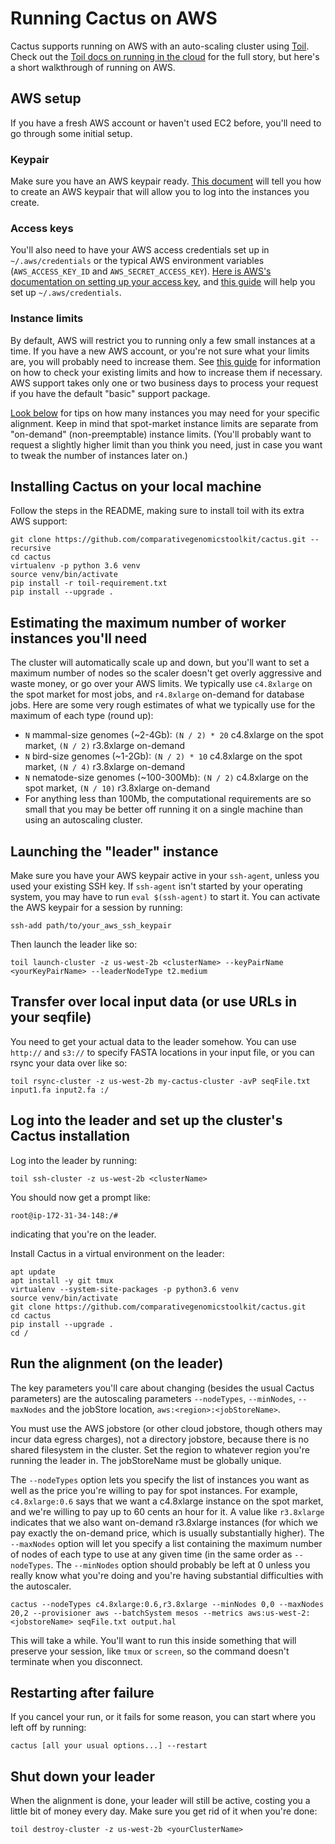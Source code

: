 Running Cactus on AWS
===
Cactus supports running on AWS with an auto-scaling cluster using [Toil](https://toil.readthedocs.io/en/latest/). Check out the [Toil docs on running in the cloud](https://toil.readthedocs.io/en/latest/running/cloud/cloud.html) for the full story, but here's a short walkthrough of running on AWS.

## AWS setup
If you have a fresh AWS account or haven't used EC2 before, you'll need to go through some initial setup.
### Keypair
Make sure you have an AWS keypair ready. [This document](https://docs.aws.amazon.com/AWSEC2/latest/UserGuide/ec2-key-pairs.html) will tell you how to create an AWS keypair that will allow you to log into the instances you create.
### Access keys
You'll also need to have your AWS access credentials set up in `~/.aws/credentials` or the typical AWS environment variables (`AWS_ACCESS_KEY_ID` and `AWS_SECRET_ACCESS_KEY`). [Here is AWS's documentation on setting up your access key](https://docs.aws.amazon.com/IAM/latest/UserGuide/id_credentials_access-keys.html), and [this guide](https://docs.aws.amazon.com/cli/latest/userguide/cli-chap-getting-started.html) will help you set up `~/.aws/credentials`.
### Instance limits
By default, AWS will restrict you to running only a few small instances at a time. If you have a new AWS account, or you're not sure what your limits are, you will probably need to increase them. See [this guide](https://docs.aws.amazon.com/AWSEC2/latest/UserGuide/ec2-resource-limits.html) for information on how to check your existing limits and how to increase them if necessary. AWS support takes only one or two business days to process your request if you have the default "basic" support package.

[Look below](#estimating-the-maximum-number-of-worker-instances-youll-need) for tips on how many instances you may need for your specific alignment. Keep in mind that spot-market instance limits are separate from "on-demand" (non-preemptable) instance limits. (You'll probably want to request a slightly higher limit than you think you need, just in case you want to tweak the number of instances later on.)
## Installing Cactus on your local machine
Follow the steps in the README, making sure to install toil with its extra AWS support:
```
git clone https://github.com/comparativegenomicstoolkit/cactus.git --recursive
cd cactus
virtualenv -p python 3.6 venv
source venv/bin/activate
pip install -r toil-requirement.txt
pip install --upgrade .
```
## Estimating the maximum number of worker instances you'll need
The cluster will automatically scale up and down, but you'll want to set a maximum number of nodes so the scaler doesn't get overly aggressive and waste money, or go over your AWS limits. We typically use `c4.8xlarge` on the spot market for most jobs, and `r4.8xlarge` on-demand for database jobs. Here are some very rough estimates of what we typically use for the maximum of each type (round up):

- `N` mammal-size genomes (~2-4Gb): `(N / 2) * 20` c4.8xlarge on the spot market, `(N / 2)` r3.8xlarge on-demand
- `N` bird-size genomes (~1-2Gb): `(N / 2) * 10` c4.8xlarge on the spot market, `(N / 4)` r3.8xlarge on-demand
- `N` nematode-size genomes (~100-300Mb): `(N / 2)` c4.8xlarge on the spot market, `(N / 10)` r3.8xlarge on-demand
- For anything less than 100Mb, the computational requirements are so small that you may be better off running it on a single machine than using an autoscaling cluster.
## Launching the "leader" instance
Make sure you have your AWS keypair active in your `ssh-agent`, unless you used your existing SSH key. 
If `ssh-agent` isn't started by your operating system, you may have to run `eval $(ssh-agent)` to start it. You can activate the AWS keypair for a session by running:
```
ssh-add path/to/your_aws_ssh_keypair
```


Then launch the leader like so:

```
toil launch-cluster -z us-west-2b <clusterName> --keyPairName <yourKeyPairName> --leaderNodeType t2.medium
```
## Transfer over local input data (or use URLs in your seqfile)
You need to get your actual data to the leader somehow. You can use `http://` and `s3://` to specify FASTA locations in your input file, or you can rsync your data over like so:
```
toil rsync-cluster -z us-west-2b my-cactus-cluster -avP seqFile.txt input1.fa input2.fa :/
```
## Log into the leader and set up the cluster's Cactus installation
Log into the leader by running:
```
toil ssh-cluster -z us-west-2b <clusterName>
```

You should now get a prompt like:
```
root@ip-172-31-34-148:/#
```
indicating that you're on the leader.

Install Cactus in a virtual environment on the leader:
```
apt update
apt install -y git tmux
virtualenv --system-site-packages -p python3.6 venv
source venv/bin/activate
git clone https://github.com/comparativegenomicstoolkit/cactus.git
cd cactus
pip install --upgrade .
cd /
```
## Run the alignment (on the leader)
The key parameters you'll care about changing (besides the usual Cactus parameters) are the autoscaling parameters `--nodeTypes`, `--minNodes`, `--maxNodes` and the jobStore location, `aws:<region>:<jobStoreName>`.

You must use the AWS jobstore (or other cloud jobstore, though others may incur data egress charges), not a directory jobstore, because there is no shared filesystem in the cluster. Set the region to whatever region you're running the leader in. The jobStoreName must be globally unique.

The `--nodeTypes` option lets you specify the list of instances you want as well as the price you're willing to pay for spot instances. For example, `c4.8xlarge:0.6` says that we want a c4.8xlarge instance on the spot market, and we're willing to pay up to 60 cents an hour for it. A value like `r3.8xlarge` indicates that we also want on-demand r3.8xlarge instances (for which we pay exactly the on-demand price, which is usually substantially higher). The `--maxNodes` option will let you specify a list containing the maximum number of nodes of each type to use at any given time (in the same order as `--nodeTypes`. The `--minNodes` option should probably be left at 0 unless you really know what you're doing and you're having substantial difficulties with the autoscaler.

```
cactus --nodeTypes c4.8xlarge:0.6,r3.8xlarge --minNodes 0,0 --maxNodes 20,2 --provisioner aws --batchSystem mesos --metrics aws:us-west-2:<jobstoreName> seqFile.txt output.hal
```

This will take a while. You'll want to run this inside something that will preserve your session, like `tmux` or `screen`, so the command doesn't terminate when you disconnect.

## Restarting after failure
If you cancel your run, or it fails for some reason, you can start where you left off by running:
```
cactus [all your usual options...] --restart
```
## Shut down your leader
When the alignment is done, your leader will still be active, costing you a little bit of money every day. Make sure you get rid of it when you're done:
```
toil destroy-cluster -z us-west-2b <yourClusterName>
```
